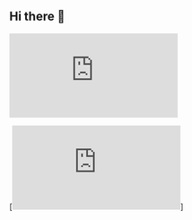 ## Hi there 👋

  [![My languages](https://github-stats-evirunurm.vercel.app/api/languages.js?username=ArtemiyPank)](https://github.com/evirunurm/github-stats)

  [![My Stats](https://github-stats-evirunurm.vercel.app/api/stats.js?username=ArtemiyPank)]
<!--
**ArtemiyPank/ArtemiyPank** is a ✨ _special_ ✨ repository because its `README.md` (this file) appears on your GitHub profile.

Here are some ideas to get you started:

- 🔭 I’m currently working on ...
- 🌱 I’m currently learning ...
- 👯 I’m looking to collaborate on ...
- 🤔 I’m looking for help with ...
- 💬 Ask me about ...
- 📫 How to reach me: ...
- 😄 Pronouns: ...
- ⚡ Fun fact: ...
-->
